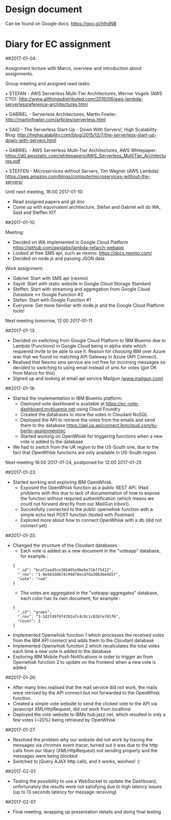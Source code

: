 # Design document
Can be found on Google docs: https://goo.gl/hIhdNB

# Diary for EC assignment

##2017-01-04:

Assignment lecture with Marco, overview and introduction about assignments.

Group meeting and assigned read tasks:

• STEFAN - AWS Serverless Multi-Tier Architectures, Werner Vogels (AWS CTO): http://www.allthingsdistributed.com/2016/06/aws-lambda-serverlessreference-architectures.html

• GABRIEL - Serverless Architectures, Martin Fowler: http://martinfowler.com/articles/serverless.html

• SAID - The Serverless Start-Up - Down With Servers!, High Scalability Blog: http://highscalability.com/blog/2015/12/7/the-serverless-start-up-down-with-servers.html

• GABRIEL - AWS Serverless Multi-Tier Architectures, AWS Whitepaper: https://d0.awsstatic.com/whitepapers/AWS_Serverless_MultiTier_Architectures.pdf

• STEFFEN - Microservices without Servers, Tim Wagner (AWS Lambda): https://aws.amazon.com/blogs/compute/microservices-without-the-servers/

Until next meeting, 16:00 2017-01-10:

- Read assigned papers and git doc
- Come up with equvivalent architecture, Stefan and Gabriel will do WA, Said and Steffen IOT

##2017-01-10:

Meeting:

- Decided on WA implemented in Google Cloud Platform https://github.com/awslabs/lambda-refarch-webapp
- Looked at free SMS api, such as nexmo: https://docs.nexmo.com/
- Decided on node.js and passing JSON data

Work assignment:
- Gabriel: Start with SMS api (nexmo)
- Sayid: Start with static website in Google Cloud Storage Standard
- Steffen: Start with streaming and aggregation from Google Cloud Datastore <-> Google Function #2
- Stefan: Start with Google Function #1
- Everyone: Get more familiar with node.js and the Google Cloud Platform tools!

Next meeting tomorrow, 12:00 2017-01-11

##2017-01-13:

- Decided on switching from Google Cloud Platform to IBM Bluemix due to Lambda (Functions) in Google Cloud being in alpha state which requiered invite to be able to use it. Reason for choosing IBM over Azure was that we found no matching API Gateway in Azure (API Connect). 
- Realised that Nexmo sms service are not free for incoming messages so decided to switching to using email instead of sms for votes (got OK from Marco for this)
- Signed up and looking at email api service Mailgun (www.mailgun.com)

##2017-01-18:

- Started the implementation in IBM Bluemix platform:
  - Deployed vote dashboard is available at https://ec-vote-dashboard.mybluemix.net using Cloud Foundry
  - Created the databases to store the votes in Cloudant NoSQL 
  - Deployed the API to retrieve the votes from the emails and send them to the database https://api.us.apiconnect.ibmcloud.com/tu-berlin-assignment/ec
  - Started working on OpenWhisk for triggering functions when a new vote is added to the database
- We had to switch from the UK region to the US-South one, due to the fact that OpenWhisk functions are only available in US-South region 

Next meeting 16:00 2017-01-24, postponed for 12:00 2017-01-25

##2017-01-23:

- Started working and exploring IBM OpenWhisk. 
  - Exposed the OpenWhisk function as a public REST API. (Had problems with this due to lack of documentation of how to expose the function without requried authentification (which means we could not forward directly from our MailGun inbox)).   
  - Succesfully connected to the public openwhisk function with a simple echo test POST function (tested with Postman)
  - Explored more about how to connect OpenWhisk with a db (did not connect yet)
  
##2017-01-25:
- Changed the structure of the Cloudant databases :
  - Each vote is added as a new document in the "voteapp" database, for example :
  ```
  {
    "_id": "bcaf2aad5ce386405e9bebe71bff5412",
    "_rev": "1-9e503ddb74c94870ecd7da30b36e465f",
    "vote": "red"
  }
  ```
  - The votes are aggregated in the "voteapp-aggregates" database, each color has its own document, for example :
  ```
  {
    "_id": "green",
    "_rev": "3-1d2fd97974702a7c4c8c1c02bfe701f6",
    "count": 2
  }
  ```
- Implemented Openwhisk function 1 which processes the received votes from the IBM API connect and adds them to the Cloudant database
- Implemented Openwhisk function 2 which recalculates the total votes each time a new vote is added to the database
- Exploring IBM Mobile Push Notifications in order to trigger an from Openwhisk function 2 to update on the frontend when a new vote is added 

##2017-01-26:
 - After many tries realised that the mail service did not work, the mails were retrived by the API connect but not forwarded to the OpenWhisk function.  
 - Created a simple vote website to send the clicked vote to the API via javascript XMLHttpRequest, did not work from localhost
 - Deployed the vote website to IBMs hub.jazz.net, which resulted in only a few votes (~20%) being retrieved by OpenWhisk 
 
##2017-01-27:
 - Resolved the problem why our website did not work by tracing the messages via chromes event tracer, turned out it was due to the http calls from our libary (XMLHttpRequest) not sending properly and the messages were being blocked. 
 - Switched to jQuery AJAX http calls, and it works, woohoo! :)
 
##2017-02-01:
- Testing the possibility to use a WebSocket to update the Dashboard, unfortunately the results were not satisfying due to high latency issues (up to 13 seconds latency for message receiving) 

##2017-02-07
- Final meeting, wrapping up presentation details and doing final testing
